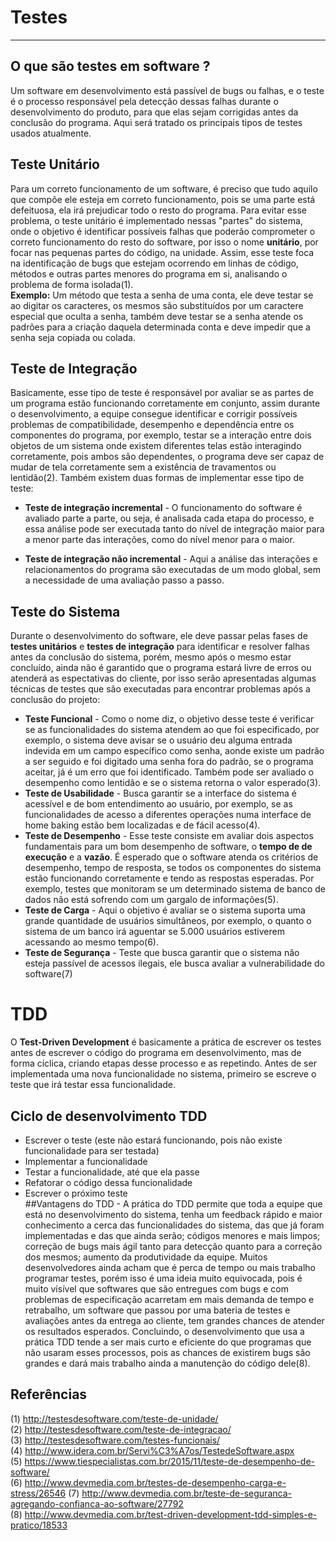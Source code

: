 # Testes
----
## O que são testes em software ?
Um software em desenvolvimento está passível de bugs ou falhas, e o teste é o processo responsável pela detecção dessas falhas durante o desenvolvimento do produto, para que elas sejam corrigidas antes da conclusão do programa. Aqui será tratado os principais tipos de testes usados atualmente.
## Teste Unitário
Para um correto funcionamento de um software, é preciso que tudo aquilo que compõe ele esteja em correto funcionamento, pois se uma parte está defeituosa, ela irá prejudicar todo o resto do programa. Para evitar esse problema, o teste unitário é implementado nessas "partes" do sistema, onde o objetivo é identificar possíveis falhas que poderão comprometer o correto funcionamento do resto do software, por isso o nome **unitário**, por focar nas pequenas partes do código, na unidade. Assim, esse teste foca na identificação de bugs que estejam ocorrendo em linhas de código, métodos e outras partes menores do programa em si, analisando o problema de forma isolada(1). <br />
**Exemplo:** Um método que testa a senha de uma conta, ele deve testar se ao digitar os caracteres, os mesmos são substituídos por um caractere especial que oculta a senha, também deve testar se a senha atende os padrões para a criação daquela determinada conta e deve impedir que a senha seja copiada ou colada.

## Teste de Integração
Basicamente, esse tipo de teste é responsável por avaliar se as partes de um programa estão funcionando corretamente em conjunto, assim durante o desenvolvimento, a equipe consegue identificar e corrigir possíveis problemas de compatibilidade, desempenho e dependência entre os componentes do programa, por exemplo, testar se a interação entre dois objetos de um sistema onde existem diferentes telas estão interagindo corretamente, pois ambos são dependentes, o programa deve ser capaz de mudar de tela corretamente sem a existência de travamentos ou lentidão(2). Também existem duas formas de implementar esse tipo de teste:

* **Teste de integração incremental** - O funcionamento do software é avaliado parte a parte, ou seja, é analisada cada etapa do processo, e essa análise pode ser executada tanto do nível de integração maior para a menor parte das interações, como do nível menor para o maior.

* **Teste de integração não incremental** - Aqui a análise das interações e relacionamentos do programa são executadas de um modo global, sem a necessidade de uma avaliação passo a passo.
## Teste do Sistema
Durante o desenvolvimento do software, ele deve passar pelas fases de **testes unitários** e **testes de integração** para identificar e resolver falhas antes da conclusão do sistema, porém, mesmo após o mesmo estar concluído, ainda não é garantido que o programa estará livre de erros ou atenderá as espectativas do cliente, por isso serão apresentadas algumas técnicas de testes que são executadas para encontrar problemas após a conclusão do projeto:
* **Teste Funcional** - Como o nome diz, o objetivo desse teste é verificar se as funcionalidades do sistema atendem ao que foi especificado, por exemplo, o sistema deve avisar se o usuário deu alguma entrada indevida em um campo específico como senha, aonde existe um padrão a ser seguido e foi digitado uma senha fora do padrão, se o programa aceitar, já é um erro que foi identificado. Também pode ser avaliado o desempenho como lentidão e se o sistema retorna o valor esperado(3).
* **Teste de Usabilidade** - Busca garantir se a interface do sistema é acessível e de bom entendimento ao usuário, por exemplo, se as funcionalidades de acesso a diferentes operações numa interface de home baking estão bem localizadas e de fácil acesso(4).
* **Teste de Desempenho** - Esse teste consiste em avaliar dois aspectos fundamentais para um bom desempenho de software, o **tempo de de execução** e a **vazão**. É esperado que o software atenda os critérios de desempenho, tempo de resposta, se todos os componentes do sistema estão funcionando corretamente e tendo as respostas esperadas. Por exemplo, testes que monitoram se um determinado sistema de banco de dados não está sofrendo com um gargalo de informações(5).
* **Teste de Carga** - Aqui o objetivo é avaliar se o sistema suporta uma grande quantidade de usuários simultâneos, por exemplo, o quanto o sistema de um banco irá aguentar se 5.000 usuários estiverem acessando ao mesmo tempo(6).
* **Teste de Segurança** - Teste que busca garantir que o sistema não esteja passível de acessos ilegais, ele busca avaliar a vulnerabilidade do software(7)
# TDD
O **Test-Driven Development** é basicamente a prática de escrever os testes antes de escrever o código do programa em desenvolvimento, mas de forma cíclica, criando etapas desse processo e as repetindo. Antes de ser implementada uma nova funcionalidade no sistema, primeiro se escreve o teste que irá testar essa funcionalidade.
## Ciclo de desenvolvimento TDD
* Escrever o teste (este não estará funcionando, pois não existe funcionalidade para ser testada)
* Implementar a funcionalidade
* Testar a funcionalidade, até que ela passe
* Refatorar o código dessa funcionalidade
* Escrever o próximo teste <br />
##Vantagens do TDD - A prática do TDD permite que toda a equipe que está no desenvolvimento do sistema, tenha um feedback rápido e maior conhecimento a cerca das funcionalidades do sistema, das que já foram implementadas e das que ainda serão; códigos menores e mais limpos; correção de bugs mais ágil tanto para detecção quanto para a correção dos mesmos; aumento da produtividade da equipe.
Muitos desenvolvedores ainda acham que é perca de tempo ou mais trabalho programar testes, porém isso é uma ideia muito equivocada, pois é muito visível que softwares que são entregues com bugs e com problemas de especificação acarretam em mais demanda de tempo e retrabalho, um software que passou por uma bateria de testes e avaliações antes da entrega ao cliente, tem grandes chances de atender os resultados esperados. Concluindo, o desenvolvimento que usa a prática TDD tende a ser mais curto e eficiente do que programas que não usaram esses processos, pois as chances de existirem bugs são grandes e dará mais trabalho ainda a manutenção do código dele(8).




## Referências
(1) http://testesdesoftware.com/teste-de-unidade/ <br />
(2) http://testesdesoftware.com/teste-de-integracao/ <br />
(3) http://testesdesoftware.com/testes-funcionais/ <br />
(4) http://www.idera.com.br/Servi%C3%A7os/TestedeSoftware.aspx <br />
(5) https://www.tiespecialistas.com.br/2015/11/teste-de-desempenho-de-software/ <br />
(6) http://www.devmedia.com.br/testes-de-desempenho-carga-e-stress/26546
(7) http://www.devmedia.com.br/teste-de-seguranca-agregando-confianca-ao-software/27792 <br />
(8) http://www.devmedia.com.br/test-driven-development-tdd-simples-e-pratico/18533
